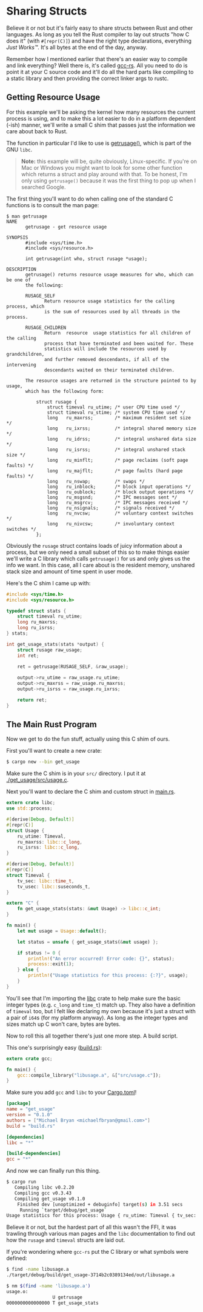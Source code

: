 # Sharing Structs

Believe it or not but it's fairly easy to share structs between Rust and other 
languages. As long as you tell the Rust compiler to lay out structs "how C does 
it" (with `#[repr(C)]`) and have the right type declarations, everything *Just 
Works™*. It's all bytes at the end of the day, anyway.

Remember how I mentioned earlier that there's an easier way to compile and link
everything? Well there is, it's called [gcc-rs][gcc-rs]. All you need to do is 
point it at your C source code and it'll do all the hard parts like compiling
to a static library and then providing the correct linker args to rustc.


## Getting Resource Usage

For this example we'll be asking the kernel how many resources the current 
process is using, and to make this a lot easier to do in a platform dependent 
(-ish) manner, we'll write a small C shim that passes just the information we
care about back to Rust.

The function in particular I'd like to use is [getrusage()][getrusage], which 
is part of the GNU `libc`.

> **Note:** this example will be, quite obviously, Linux-specific. If you're on
> Mac or Windows you might want to look for some other function which returns
> a struct and play around with that. To be honest, I'm only using `getrusage()`
> because it was the first thing to pop up when I searched Google.

The first thing you'll want to do when calling one of the standard C functions
is to consult the man page:

```text
$ man getrusage
NAME
       getrusage - get resource usage

SYNOPSIS
       #include <sys/time.h>
       #include <sys/resource.h>

       int getrusage(int who, struct rusage *usage);

DESCRIPTION
       getrusage() returns resource usage measures for who, which can be one of 
       the following:

       RUSAGE_SELF
              Return resource usage statistics for the calling process, which 
              is the sum of resources used by all threads in the process.

       RUSAGE_CHILDREN
              Return  resource  usage statistics for all children of the calling 
              process that have terminated and been waited for. These 
              statistics will include the resources used by grandchildren, 
              and further removed descendants, if all of the intervening 
              descendants waited on their terminated children.  

       The resource usages are returned in the structure pointed to by usage, 
       which has the following form:

           struct rusage {
               struct timeval ru_utime; /* user CPU time used */
               struct timeval ru_stime; /* system CPU time used */
               long   ru_maxrss;        /* maximum resident set size */
               long   ru_ixrss;         /* integral shared memory size */
               long   ru_idrss;         /* integral unshared data size */
               long   ru_isrss;         /* integral unshared stack size */
               long   ru_minflt;        /* page reclaims (soft page faults) */
               long   ru_majflt;        /* page faults (hard page faults) */
               long   ru_nswap;         /* swaps */
               long   ru_inblock;       /* block input operations */
               long   ru_oublock;       /* block output operations */
               long   ru_msgsnd;        /* IPC messages sent */
               long   ru_msgrcv;        /* IPC messages received */
               long   ru_nsignals;      /* signals received */
               long   ru_nvcsw;         /* voluntary context switches */
               long   ru_nivcsw;        /* involuntary context switches */
           };

```

Obviously the `rusage` struct contains loads of juicy information about a 
process, but we only need a small subset of this so to make things easier we'll 
write a C library which calls `getrusage()` for us and only gives us the info we
want. In this case, all I care about is the resident memory, unshared stack size
and amount of time spent in user mode.

Here's the C shim I came up with:

```c
#include <sys/time.h>
#include <sys/resource.h>

typedef struct stats {
    struct timeval ru_utime;
    long ru_maxrss;
    long ru_isrss;
} stats;

int get_usage_stats(stats *output) {
    struct rusage raw_usage;
    int ret;
    
    ret = getrusage(RUSAGE_SELF, &raw_usage);

    output->ru_utime = raw_usage.ru_utime;
    output->ru_maxrss = raw_usage.ru_maxrss;
    output->ru_isrss = raw_usage.ru_ixrss;

    return ret;
}
```


## The Main Rust Program

Now we get to do the fun stuff, actually using this C shim of ours.

First you'll want to create a new crate:

```bash
$ cargo new --bin get_usage
```

Make sure the C shim is in your `src/` directory. I put it at 
[./get_usage/src/usage.c](./structs/get_usage/src/usage.c).

Next you'll want to declare the C shim and custom struct in 
[main.rs](./structs/get_usage/src/main.rs).

```rust
extern crate libc;
use std::process;

#[derive(Debug, Default)]
#[repr(C)]
struct Usage {
    ru_utime: Timeval,
    ru_maxrss: libc::c_long,
    ru_isrss: libc::c_long,
}

#[derive(Debug, Default)]
#[repr(C)]
struct Timeval {
    tv_sec: libc::time_t,
    tv_usec: libc::suseconds_t,
}

extern "C" {
    fn get_usage_stats(stats: &mut Usage) -> libc::c_int;
}

fn main() {
    let mut usage = Usage::default();

    let status = unsafe { get_usage_stats(&mut usage) };

    if status != 0 {
        println!("An error occurred! Error code: {}", status);
        process::exit(1);
    } else {
        println!("Usage statistics for this process: {:?}", usage);
    }
}
```

You'll see that I'm importing the [libc][libc] crate to help make sure the
basic integer types (e.g. `c_long` and `time_t`) match up. They also have
a definition of `timeval` too, but I felt like declaring my own because it's 
just a struct with a pair of `i64`s (for my platform anyway). As long
as the integer types and sizes match up C won't care, bytes are bytes.

Now to roll this all together there's just one more step. A build script. 

This one's surprisingly easy ([build.rs](./structs/get_usage/build.rs)):

```rust
extern crate gcc;

fn main() {
    gcc::compile_library("libusage.a", &["src/usage.c"]);
}
```

Make sure you add `gcc` and `libc` to your 
[Cargo.toml](./structs/get_usage/Cargo.toml)!

```toml
[package]
name = "get_usage"
version = "0.1.0"
authors = ["Michael Bryan <michaelfbryan@gmail.com>"]
build = "build.rs"

[dependencies]
libc = "*"

[build-dependencies]
gcc = "*"
```

And now we can finally run this thing.

```bash
$ cargo run
   Compiling libc v0.2.20
   Compiling gcc v0.3.43
   Compiling get_usage v0.1.0 
    Finished dev [unoptimized + debuginfo] target(s) in 3.51 secs
     Running `target/debug/get_usage`
Usage statistics for this process: Usage { ru_utime: Timeval { tv_sec: 0, tv_usec: 24000 }, ru_maxrss: 18732, ru_isrss: 0 }
```

Believe it or not, but the hardest part of all this wasn't the FFI, it was 
trawling through various man pages and the `libc` documentation to find out how
the `rusage` and `timeval` structs are laid out.

If you're wondering where `gcc-rs` put the C library or what symbols were
defined:

```bash
$ find -name libusage.a
./target/debug/build/get_usage-3714b2c0389134ed/out/libusage.a

$ nm $(find -name 'libusage.a')
usage.o:
                 U getrusage
0000000000000000 T get_usage_stats
```


[gcc-rs]: https://docs.rs/gcc/0.3.43/gcc/index.html
[getrusage]: https://www.gnu.org/software/libc/manual/html_node/Resource-Usage.html
[libc]: https://doc.rust-lang.org/libc/x86_64-unknown-linux-gnu/libc/
